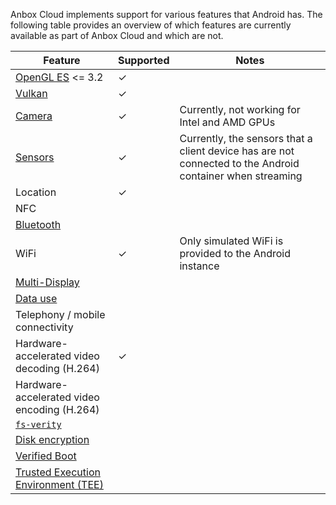 Anbox Cloud implements support for various features that Android has. The following table provides an overview of which features are currently available as part of Anbox Cloud and which are not.

| Feature           | Supported | Notes  |
|--------------------|-----------------|-------------|
| [OpenGL ES](https://source.android.com/devices/graphics/arch-egl-opengl) <= 3.2   |  ✓  | |
| [Vulkan](https://source.android.com/devices/graphics/arch-vulkan) |  ✓  | |
| [Camera](https://source.android.com/devices/camera) |  ✓  | Currently, not working for Intel and AMD GPUs |
| [Sensors](https://source.android.com/devices/sensors) |  ✓  | Currently, the sensors that a client device has are not connected to the Android container when streaming |
| Location           |  ✓  |          |
| NFC                |      |            |
| [Bluetooth](https://source.android.com/devices/bluetooth) | | |
| WiFi               |  ✓  | Only simulated WiFi is provided to the Android instance |
| [Multi-Display](https://source.android.com/devices/tech/display/multi_display) | | |
| [Data use](https://source.android.com/devices/tech/datausage)| | |
| Telephony / mobile connectivity | | |
| Hardware-accelerated video decoding (H.264) | ✓ | |
| Hardware-accelerated video encoding (H.264) | | |
| [`fs-verity`](https://source.android.com/security/features/apk-verity) | | |
| [Disk encryption](https://source.android.com/security/encryption) | | |
| [Verified Boot](https://source.android.com/security/verifiedboot) | | |
| [Trusted Execution Environment (TEE)](https://source.android.com/security/trusty) | | |
